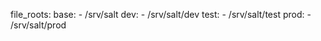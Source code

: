 file_roots:
  base:
    - /srv/salt
  dev:
    - /srv/salt/dev
  test:
    - /srv/salt/test
  prod:
    - /srv/salt/prod
